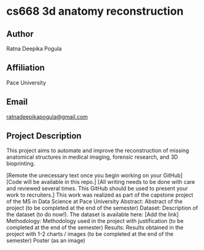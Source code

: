 # cs668 3d anatomy reconstruction

## Author
Ratna Deepika Pogula

## Affiliation
Pace University

## Email
ratnadeepikapogula@gmail.com

## Project Description
This project aims to automate and improve the reconstruction of missing anatomical structures in medical imaging, forensic research, and 3D bioprinting.

[Remote the unecessary text once you begin working on your GitHub]
[Code will be available in this repo.]
[All writing needs to be done with care and reviewed several times. This GitHub should be used to present your work to recruiters.]
This work was realized as part of the capstone project of the MS in Data Science at Pace University
Abstract: Abstract of the project (to be completed at the end of the semester)
Dataset: Description of the dataset (to do now!).
The dataset is available here: [Add the link]
Methodology: Methodology used in the project with justification (to be completed at the end of the semester)
Results: Results obtained in the project with 1-2 charts / images (to be completed at the end of the semester)
Poster (as an image)
